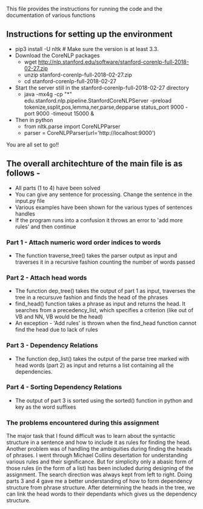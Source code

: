 
This file provides the instructions for running the code and the documentation of various functions

## Instructions for setting up the environment

* pip3 install -U nltk # Make sure the version is  at least 3.3.
* Download the CoreNLP packages
    * wget http://nlp.stanford.edu/software/stanford-corenlp-full-2018-02-27.zip
    * unzip stanford-corenlp-full-2018-02-27.zip
    * cd stanford-corenlp-full-2018-02-27
* Start the server still in the stanford-corenlp-full-2018-02-27 directory
    * java -mx4g -cp "*" edu.stanford.nlp.pipeline.StanfordCoreNLPServer -preload tokenize,ssplit,pos,lemma,ner,parse,depparse status_port 9000 -port 9000 -timeout 15000 & 
* Then in python
    * from nltk.parse import CoreNLPParser
    * parser = CoreNLPParser(url='http://localhost:9000')

You are all set to go!!

## The overall architechture of the main file is as follows -
* All parts (1 to 4) have been solved 
* You can give any sentence for processing. Change the sentence in the input.py file
* Various examples have been shown for the various types of sentences handles
* If the program runs into a confusion it throws an error to 'add more rules' and then continue
### Part 1 - Attach numeric word order indices to words
* The function traverse_tree() takes the parser output as input and traverses it in a recursive fashion counting the number of words passed
### Part 2 - Attach head words 
* The function dep_tree() takes the output of part 1 as input, traverses the tree in a recursuve fashion and finds the head of the phrases
* find_head() function takes a phrase as input and returns the head. It searches from a precedency_list, which specifies a criterion (like out of VB and NN, VB would be the head)
* An exception - 'Add rules' is thrown when the find_head function cannot find the head due to lack of rules
### Part 3 - Dependency Relations
* The function dep_list() takes the output of the parse tree marked with head words (part 2) as input and returns a list containing all the dependencies.
### Part 4 - Sorting Dependency Relations
* The output of part 3 is sorted using the sorted() function in python and key as the word suffixes

### The problems encountered during this assignment

The major task that I found difficult was to learn about the syntactic structure in a sentence and how to include it as rules for finding the head. Another problem was of handling the ambiguities during finding the heads of phrases. I went through Michael Collins desertation for understanding various rules and their significance. But for simplicity only a abasic form of those rules (in the form of a list) has been included during designing of the assignment. The search direction was always kept from left to right. 
Doing parts 3 and 4 gave me a better understanding of how to form dependency structure from phrase structure. After determining the heads in the tree, we can link the head words to their dependants which gives us the dependency structure.
